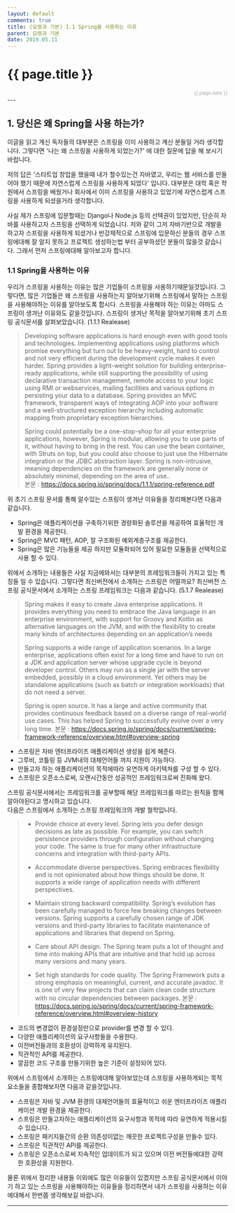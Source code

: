 ```yaml
---
layout: default
comments: true
title: (요령과 기본) 1.1 Spring을 사용하는 이유
parent: 요령과 기본
date: 2019.05.11
---
```


<h1>{{ page.title }}</h1>  
<div style="text-align:right; font-size:11px; color:#aaa">{{ page.date }} </div>
---

## 1. 당신은 왜  Spring을 사용 하는가?
이글을 읽고 계신 독자들의 대부분은 스프링을 이미 사용하고 계신 분들일 거라 생각합니다. 그렇다면 '나는 왜 스프링을 사용하게 되었는가?' 에 대한 질문에 답을 해 보시기 바랍니다.  
  
저의 답은 '스타트업 창업을 했을때 내가 할수있는건 자바였고, 우리는 웹 서비스를 만들어야 했기 때문에 자연스럽게 스프링을 사용하게 되었다' 입니다. 대부분은 대학 혹은 학원에서 스프링을 배웠거나 회사에서 이미 스프링을 사용하고 있었기에 자연스럽게 스프링을 사용하게 되셨을거라 생각합니다.   
    
사실 제가 스프링에 입문할때는 Django나 Node.js 등의 선택권이 있었지만, 단순히 자바를 사용하고자 스프링을 선택하게 되었습니다. 저와 같이 그저 자바기반으로 개발을 하고자 스프링을 사용하게 되셨거나 반강제적으로 스프링에 입문하신 분들의 경우 스프링에대해 잘 알지 못하고 프로젝트 생성하는법 부터 공부하셨던 분들이 많을것 같습니다. 그래서 먼저 스프링에대해 알아보고자 합니다.

### 1.1 Spring을 사용하는 이유
우리가 스프링을 사용하는 이유는 많은 기업들이 스프링을 사용하기때문일것입니다. 그렇다면, 많은 기업들은 왜 스프링을 사용하는지 알아보기위해 스프링에서 말하는 스프링을 사용해야하는 이유를 알아보도록 합시다. 스프링을 사용해야 하는 이유는 아마도 스프링이 생겨난 이유와도 같을것입니다. 스프링이 생겨난 목적을 알아보기위해 초기 스프링 공식문서를 살펴보았습니다. (1.1.1 Realease)
> Developing software applications is hard enough even with good tools and technologies. Implementing applications using platforms which promise everything but turn out to be heavy-weight, hard to control and not very efficient during the development cycle makes it even harder. Spring provides a light-weight solution for building enterprise-ready applications, while still supporting the possibility of using declarative transaction management, remote access to your logic using RMI or webservices, mailing facilities and various options in persisting your data to a database. Spring provides an MVC framework, transparent ways of integrating AOP into your software and a well-structured exception hierarchy including automatic mapping from proprietary exception hierarchies.  
>  
> Spring could potentially be a one-stop-shop for all your enterprise applications, however, Spring is modular, allowing you to use parts of it, without having to bring in the rest. You can use the bean container, with Struts on top, but you could also choose to just use the Hibernate integration or the JDBC abstraction layer. Spring is non-intrusive, meaning dependencies on the framework are generally none or absolutely minimal, depending on the area of use..  
본문 : <https://docs.spring.io/spring/docs/1.1.1/spring-reference.pdf>  

위 초기 스프링 문서를 통해 알수있는 스프링이 생겨난 이유들을 정리해본다면 다음과 같습니다.  

- Spring은 애플리케이션을 구축하기위한 경량화된 솔루션을 제공하여 효율적인 개발 환경을 제공한다.
- Spring은 MVC 패턴, AOP, 잘 구조화된 예외계층구조를 제공한다.
- Spring은 많은 기능들을 제공 하지만 모듈화되어 있어 필요한 모듈들을 선택적으로 사용 할 수 있다.
  
위에서 소개하는 내용들은 사실 지금에와서는 대부분의 프레임워크들이 가지고 있는 특징들 일 수 있습니다. 그렇다면 최신버전에서 소개하는 스프링은 어떨까요? 최신버전 스프링 공식문서에서 소개하는 스프링 프레임워크는 다음과 같습니다. (5.1.7 Realease)
> Spring makes it easy to create Java enterprise applications. It provides everything you need to embrace the Java language in an enterprise environment, with support for Groovy and Kotlin as alternative languages on the JVM, and with the flexibility to create many kinds of architectures depending on an application’s needs  
>  
> Spring supports a wide range of application scenarios. In a large enterprise, applications often exist for a long time and have to run on a JDK and application server whose upgrade cycle is beyond developer control. Others may run as a single jar with the server embedded, possibly in a cloud environment. Yet others may be standalone applications (such as batch or integration workloads) that do not need a server.  
>  
> Spring is open source. It has a large and active community that provides continuous feedback based on a diverse range of real-world use cases. This has helped Spring to successfully evolve over a very long time.
본문 : <https://docs.spring.io/spring/docs/current/spring-framework-reference/overview.html#overview-spring>

- 스프링은 자바 엔터프라이즈 애플리케이션 생성을 쉽게 해준다.  
- 그루비, 코틀링 등 JVM내의 대체언어들 까지 지원이 가능하다.
- 만들고자 하는 애플리케이션의 목적에따라 유연하게 아키텍쳐를 구성 할 수 있다.
- 스프링은 오픈소스로써, 오랜시간동안 성공적인 프레임워크로써 진화해 왔다.
  
  
스프링 공식문서에서는 프레임워크를 공부할때 해당 프레임워크를 따르는 원칙을 함께 알아야된다고 명시하고 있습니다.  
다음은 스프링에서 소개하는 스프링 프레임워크의 개발 철학입니다.  
> - Provide choice at every level. Spring lets you defer design decisions as late as possible. For example, you can switch persistence providers through configuration without changing your code. The same is true for many other infrastructure concerns and integration with third-party APIs.  
>  
>  - Accommodate diverse perspectives. Spring embraces flexibility and is not opinionated about how things should be done. It supports a wide range of application needs with different perspectives.  
>  
>  - Maintain strong backward compatibility. Spring’s evolution has been carefully managed to force few breaking changes between versions. Spring supports a carefully chosen range of JDK versions and third-party libraries to facilitate maintenance of applications and libraries that depend on Spring.  
>  
> - Care about API design. The Spring team puts a lot of thought and time into making APIs that are intuitive and that hold up across many versions and many years.  
>  
> - Set high standards for code quality. The Spring Framework puts a strong emphasis on meaningful, current, and accurate javadoc. It is one of very few projects that can claim clean code structure with no circular dependencies between packages.
본문 : <https://docs.spring.io/spring/docs/current/spring-framework-reference/overview.html#overview-history>
  
- 코드의 변경없이 환경설정만으로 provider를 변경 할 수 있다.
- 다양한 애플리케이션의 요구사항들을 수용한다.
- 이전버전들과의 호환성이 강력하게 유지된다.
- 직관적인 API를 제공한다.
- 깔끔한 코드 구조를 만들기위한 높은 기준이 설정되어 있다.  
  
위에서 스프링에서 소개하는 스프링에대해 알아보았는데 스프링을 사용하게되는 목적 요소들을 종합해보자면  다음과 같을것입니다.  
- 스프링은 자바 및 JVM 환경의 대체언어들의 효율적이고 쉬운 엔터프라이즈 애플리케이션 개발 환경을 제공한다.  
- 스프링은 만들고자하는 애플리케이션의 요구사항과 목적에 따라 유연하게 적용시킬수 있습니다.
- 스프링은 패키지들간의 순환 의존성이없는 깨끗한 프로젝트구성을 만들수 있다.
- 스프링은 직관적인 API를 제공한다.
- 스프링은 오픈소스로써 지속적인 업데이트가 되고 있으며 이전 버전들에대한 강력한 호환성을 지원한다.  
  
물론 위에서 정리한 내용들 이외에도 많은 이유들이 있겠지만 스프링 공식문서에서 이야기 하고 있는 스프링을 사용해야하는 이유들을 정리하면서 내가 스프링을 사용하는 이유에대해서 한번쯤 생각해보길 바랍니다.

---
